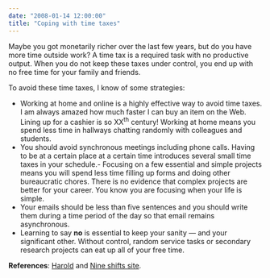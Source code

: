 ```yaml
---
date: "2008-01-14 12:00:00"
title: "Coping with time taxes"
---
```




Maybe you got monetarily richer over the last few years, but do you have more time outside work? A time tax is a required task with no productive output. When you do not keep these taxes under control, you end up with no free time for your family and friends.

To avoid these time taxes, I know of some strategies:

- Working at home and online is a highly effective way to avoid time taxes. I am always amazed how much faster I can buy an item on the Web. Lining up for a cashier is so XX<sup>th</sup> century! Working at home means you spend less time in hallways chatting randomly with colleagues and students.
- You should avoid synchronous meetings including phone calls. Having to be at a certain place at a certain time introduces several small time taxes in your schedule.- Focusing on a few essential and simple projects means you will spend less time filling up forms and doing other bureaucratic chores. There is no evidence that complex projects are better for your career. You know you are focusing when your life is simple.
- Your emails should be less than five sentences and you should write them during a time period of the day so that email remains asynchronous.
- Learning to say __no__ is essential to keep your sanity &mdash; and your significant other. Without control, random service tasks or secondary research projects can eat up all of your free time.


__References__: [Harold](http://www.jarche.com/?p=1423) and [Nine shifts site](http://www.nineshift.com/contents.htm).

